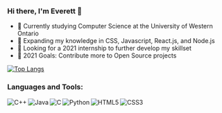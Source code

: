 ### Hi there, I'm Everett 👋

- 🔭 Currently studying Computer Science at the University of Western Ontario
- 🌱 Expanding my knowledge in CSS, Javascript, React.js, and Node.js
- 👯 Looking for a 2021 internship to further develop my skillset
- 🥅 2021 Goals: Contribute more to Open Source projects


[![Top Langs](https://github-readme-stats.vercel.app/api/top-langs/?username=EverettMelanson&layout=compact&theme=radical)](https://github.com/EverettMelanson/github-readme-stats)


### Languages and Tools:
<img align="left" alt="C++" src="https://img.shields.io/badge/C%2B%2B-00599C?style=for-the-badge&logo=c%2B%2B&logoColor=white" />
<img align="left" alt="Java" src="https://img.shields.io/badge/Java-ED8B00?style=for-the-badge&logo=java&logoColor=white" />
<img align="left" alt="C" src="https://img.shields.io/badge/C-00599C?style=for-the-badge&logo=c&logoColor=white" />
<img align="left" alt="Python" src="https://img.shields.io/badge/Python-14354C?style=for-the-badge&logo=python&logoColor=white" />
<img align="left" alt="HTML5" src="https://img.shields.io/badge/HTML5-E34F26?style=for-the-badge&logo=html5&logoColor=white" />
<img align="left" alt="CSS3" src="https://img.shields.io/badge/CSS3-1572B6?style=for-the-badge&logo=css3&logoColor=white" />

